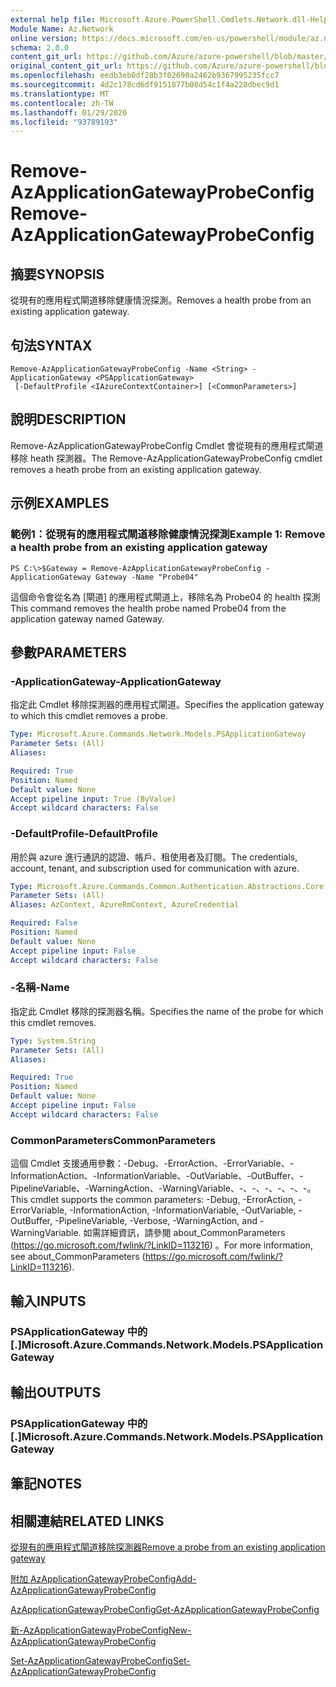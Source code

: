 ```yaml
---
external help file: Microsoft.Azure.PowerShell.Cmdlets.Network.dll-Help.xml
Module Name: Az.Network
online version: https://docs.microsoft.com/en-us/powershell/module/az.network/remove-azapplicationgatewayprobeconfig
schema: 2.0.0
content_git_url: https://github.com/Azure/azure-powershell/blob/master/src/Network/Network/help/Remove-AzApplicationGatewayProbeConfig.md
original_content_git_url: https://github.com/Azure/azure-powershell/blob/master/src/Network/Network/help/Remove-AzApplicationGatewayProbeConfig.md
ms.openlocfilehash: eedb3eb0df28b3f02690a2462b9367995235fcc7
ms.sourcegitcommit: 4d2c178cd6df9151877b08d54c1f4a228dbec9d1
ms.translationtype: MT
ms.contentlocale: zh-TW
ms.lasthandoff: 01/29/2020
ms.locfileid: "93789193"
---
```

# <span data-ttu-id="f5817-101">Remove-AzApplicationGatewayProbeConfig</span><span class="sxs-lookup"><span data-stu-id="f5817-101">Remove-AzApplicationGatewayProbeConfig</span></span>

## <span data-ttu-id="f5817-102">摘要</span><span class="sxs-lookup"><span data-stu-id="f5817-102">SYNOPSIS</span></span>
<span data-ttu-id="f5817-103">從現有的應用程式閘道移除健康情況探測。</span><span class="sxs-lookup"><span data-stu-id="f5817-103">Removes a health probe from an existing application gateway.</span></span>

## <span data-ttu-id="f5817-104">句法</span><span class="sxs-lookup"><span data-stu-id="f5817-104">SYNTAX</span></span>

```
Remove-AzApplicationGatewayProbeConfig -Name <String> -ApplicationGateway <PSApplicationGateway>
 [-DefaultProfile <IAzureContextContainer>] [<CommonParameters>]
```

## <span data-ttu-id="f5817-105">說明</span><span class="sxs-lookup"><span data-stu-id="f5817-105">DESCRIPTION</span></span>
<span data-ttu-id="f5817-106">Remove-AzApplicationGatewayProbeConfig Cmdlet 會從現有的應用程式閘道移除 heath 探測器。</span><span class="sxs-lookup"><span data-stu-id="f5817-106">The Remove-AzApplicationGatewayProbeConfig cmdlet removes a heath probe from an existing application gateway.</span></span>

## <span data-ttu-id="f5817-107">示例</span><span class="sxs-lookup"><span data-stu-id="f5817-107">EXAMPLES</span></span>

### <span data-ttu-id="f5817-108">範例1：從現有的應用程式閘道移除健康情況探測</span><span class="sxs-lookup"><span data-stu-id="f5817-108">Example 1: Remove a health probe from an existing application gateway</span></span>
```
PS C:\>$Gateway = Remove-AzApplicationGatewayProbeConfig -ApplicationGateway Gateway -Name "Probe04"
```

<span data-ttu-id="f5817-109">這個命令會從名為 [閘道] 的應用程式閘道上，移除名為 Probe04 的 health 探測</span><span class="sxs-lookup"><span data-stu-id="f5817-109">This command removes the health probe named Probe04 from the application gateway named Gateway.</span></span>

## <span data-ttu-id="f5817-110">參數</span><span class="sxs-lookup"><span data-stu-id="f5817-110">PARAMETERS</span></span>

### <span data-ttu-id="f5817-111">-ApplicationGateway</span><span class="sxs-lookup"><span data-stu-id="f5817-111">-ApplicationGateway</span></span>
<span data-ttu-id="f5817-112">指定此 Cmdlet 移除探測器的應用程式閘道。</span><span class="sxs-lookup"><span data-stu-id="f5817-112">Specifies the application gateway to which this cmdlet removes a probe.</span></span>

```yaml
Type: Microsoft.Azure.Commands.Network.Models.PSApplicationGateway
Parameter Sets: (All)
Aliases:

Required: True
Position: Named
Default value: None
Accept pipeline input: True (ByValue)
Accept wildcard characters: False
```

### <span data-ttu-id="f5817-113">-DefaultProfile</span><span class="sxs-lookup"><span data-stu-id="f5817-113">-DefaultProfile</span></span>
<span data-ttu-id="f5817-114">用於與 azure 進行通訊的認證、帳戶、租使用者及訂閱。</span><span class="sxs-lookup"><span data-stu-id="f5817-114">The credentials, account, tenant, and subscription used for communication with azure.</span></span>

```yaml
Type: Microsoft.Azure.Commands.Common.Authentication.Abstractions.Core.IAzureContextContainer
Parameter Sets: (All)
Aliases: AzContext, AzureRmContext, AzureCredential

Required: False
Position: Named
Default value: None
Accept pipeline input: False
Accept wildcard characters: False
```

### <span data-ttu-id="f5817-115">-名稱</span><span class="sxs-lookup"><span data-stu-id="f5817-115">-Name</span></span>
<span data-ttu-id="f5817-116">指定此 Cmdlet 移除的探測器名稱。</span><span class="sxs-lookup"><span data-stu-id="f5817-116">Specifies the name of the probe for which this cmdlet removes.</span></span>

```yaml
Type: System.String
Parameter Sets: (All)
Aliases:

Required: True
Position: Named
Default value: None
Accept pipeline input: False
Accept wildcard characters: False
```

### <span data-ttu-id="f5817-117">CommonParameters</span><span class="sxs-lookup"><span data-stu-id="f5817-117">CommonParameters</span></span>
<span data-ttu-id="f5817-118">這個 Cmdlet 支援通用參數：-Debug、-ErrorAction、-ErrorVariable、-InformationAction、-InformationVariable、-OutVariable、-OutBuffer、-PipelineVariable、-WarningAction、-WarningVariable、-、-、-、-、-、-。</span><span class="sxs-lookup"><span data-stu-id="f5817-118">This cmdlet supports the common parameters: -Debug, -ErrorAction, -ErrorVariable, -InformationAction, -InformationVariable, -OutVariable, -OutBuffer, -PipelineVariable, -Verbose, -WarningAction, and -WarningVariable.</span></span> <span data-ttu-id="f5817-119">如需詳細資訊，請參閱 about_CommonParameters (https://go.microsoft.com/fwlink/?LinkID=113216) 。</span><span class="sxs-lookup"><span data-stu-id="f5817-119">For more information, see about_CommonParameters (https://go.microsoft.com/fwlink/?LinkID=113216).</span></span>

## <span data-ttu-id="f5817-120">輸入</span><span class="sxs-lookup"><span data-stu-id="f5817-120">INPUTS</span></span>

### <span data-ttu-id="f5817-121">PSApplicationGateway 中的 [.]</span><span class="sxs-lookup"><span data-stu-id="f5817-121">Microsoft.Azure.Commands.Network.Models.PSApplicationGateway</span></span>

## <span data-ttu-id="f5817-122">輸出</span><span class="sxs-lookup"><span data-stu-id="f5817-122">OUTPUTS</span></span>

### <span data-ttu-id="f5817-123">PSApplicationGateway 中的 [.]</span><span class="sxs-lookup"><span data-stu-id="f5817-123">Microsoft.Azure.Commands.Network.Models.PSApplicationGateway</span></span>

## <span data-ttu-id="f5817-124">筆記</span><span class="sxs-lookup"><span data-stu-id="f5817-124">NOTES</span></span>

## <span data-ttu-id="f5817-125">相關連結</span><span class="sxs-lookup"><span data-stu-id="f5817-125">RELATED LINKS</span></span>

[<span data-ttu-id="f5817-126">從現有的應用程式閘道移除探測器</span><span class="sxs-lookup"><span data-stu-id="f5817-126">Remove a probe from an existing application gateway</span></span>](https://azure.microsoft.com/en-us/documentation/articles/application-gateway-create-probe-ps/#remove-a-probe-from-an-existing-application-gateway)

[<span data-ttu-id="f5817-127">附加 AzApplicationGatewayProbeConfig</span><span class="sxs-lookup"><span data-stu-id="f5817-127">Add-AzApplicationGatewayProbeConfig</span></span>](./Add-AzApplicationGatewayProbeConfig.md)

[<span data-ttu-id="f5817-128">AzApplicationGatewayProbeConfig</span><span class="sxs-lookup"><span data-stu-id="f5817-128">Get-AzApplicationGatewayProbeConfig</span></span>](./Get-AzApplicationGatewayProbeConfig.md)

[<span data-ttu-id="f5817-129">新-AzApplicationGatewayProbeConfig</span><span class="sxs-lookup"><span data-stu-id="f5817-129">New-AzApplicationGatewayProbeConfig</span></span>](./New-AzApplicationGatewayProbeConfig.md)

[<span data-ttu-id="f5817-130">Set-AzApplicationGatewayProbeConfig</span><span class="sxs-lookup"><span data-stu-id="f5817-130">Set-AzApplicationGatewayProbeConfig</span></span>](./Set-AzApplicationGatewayProbeConfig.md)

